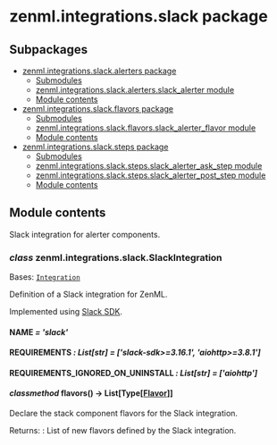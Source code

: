 # zenml.integrations.slack package

## Subpackages

* [zenml.integrations.slack.alerters package](zenml.integrations.slack.alerters.md)
  * [Submodules](zenml.integrations.slack.alerters.md#submodules)
  * [zenml.integrations.slack.alerters.slack_alerter module](zenml.integrations.slack.alerters.md#zenml-integrations-slack-alerters-slack-alerter-module)
  * [Module contents](zenml.integrations.slack.alerters.md#module-contents)
* [zenml.integrations.slack.flavors package](zenml.integrations.slack.flavors.md)
  * [Submodules](zenml.integrations.slack.flavors.md#submodules)
  * [zenml.integrations.slack.flavors.slack_alerter_flavor module](zenml.integrations.slack.flavors.md#zenml-integrations-slack-flavors-slack-alerter-flavor-module)
  * [Module contents](zenml.integrations.slack.flavors.md#module-contents)
* [zenml.integrations.slack.steps package](zenml.integrations.slack.steps.md)
  * [Submodules](zenml.integrations.slack.steps.md#submodules)
  * [zenml.integrations.slack.steps.slack_alerter_ask_step module](zenml.integrations.slack.steps.md#zenml-integrations-slack-steps-slack-alerter-ask-step-module)
  * [zenml.integrations.slack.steps.slack_alerter_post_step module](zenml.integrations.slack.steps.md#zenml-integrations-slack-steps-slack-alerter-post-step-module)
  * [Module contents](zenml.integrations.slack.steps.md#module-zenml.integrations.slack.steps)

## Module contents

Slack integration for alerter components.

### *class* zenml.integrations.slack.SlackIntegration

Bases: [`Integration`](zenml.integrations.md#zenml.integrations.integration.Integration)

Definition of a Slack integration for ZenML.

Implemented using [Slack SDK]([https://pypi.org/project/slack-sdk/](https://pypi.org/project/slack-sdk/)).

#### NAME *= 'slack'*

#### REQUIREMENTS *: List[str]* *= ['slack-sdk>=3.16.1', 'aiohttp>=3.8.1']*

#### REQUIREMENTS_IGNORED_ON_UNINSTALL *: List[str]* *= ['aiohttp']*

#### *classmethod* flavors() → List[Type[[Flavor](zenml.stack.md#zenml.stack.flavor.Flavor)]]

Declare the stack component flavors for the Slack integration.

Returns:
: List of new flavors defined by the Slack integration.
